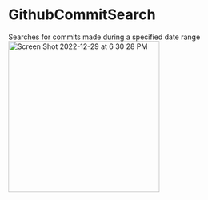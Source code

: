 # GithubCommitSearch
Searches for commits made during a specified date range
<img width="302" alt="Screen Shot 2022-12-29 at 6 30 28 PM" src="https://user-images.githubusercontent.com/112792126/210020989-2a1a4ff1-c1bb-4cfa-940c-353253154140.png">
